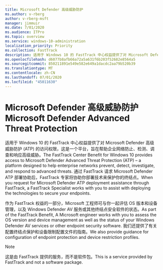 ```yaml
---
title: Microsoft Defender 高级威胁防护
ms.author: v-rberg
author: v-rberg-msft
manager: jimmuir
ms.date: 7/01/2020
ms.audience: ITPro
ms.topic: overview
ms.service: windows-10-administration
localization_priority: Priority
ms.collection: FastTrack
description: 适用于 Windows 10 的 FastTrack 中心权益提供了对 Microsoft Defender 高级威胁防护 (ATP) 的访问权限，这是一项新服务，旨在帮助企业网络防止、检测、调查和响应高级威胁。
ms.openlocfilehash: d6077b8afb66a72a5a631f6b203f52682e8564a5
ms.sourcegitcommit: 850211891e549e582e649a1dacdc2aa79b520b39
ms.translationtype: MT
ms.contentlocale: zh-CN
ms.lasthandoff: 07/01/2020
ms.locfileid: "45011630"
---
```

# <a name="microsoft-defender-advanced-threat-protection"></a><span data-ttu-id="4ac0b-103">Microsoft Defender 高级威胁防护</span><span class="sxs-lookup"><span data-stu-id="4ac0b-103">Microsoft Defender Advanced Threat Protection</span></span>

<span data-ttu-id="4ac0b-104">适用于 Windows 10 的 FastTrack 中心权益提供了对 Microsoft Defender 高级威胁防护 (ATP) 的访问权限，这是一个平台，旨在帮助企业网络防止、检测、调查和响应高级威胁。</span><span class="sxs-lookup"><span data-stu-id="4ac0b-104">The FastTrack Center Benefit for Windows 10 provides access to Microsoft Defender Advanced Threat Protection (ATP) – a platform designed to help enterprise networks prevent, detect, investigate, and respond to advanced threats.</span></span> <span data-ttu-id="4ac0b-105">通过 FastTrack 请求 Microsoft Defender ATP 部署协助后，FastTrack 专家将协助你部署技术来保护你的终结点。</span><span class="sxs-lookup"><span data-stu-id="4ac0b-105">When you request for Microsoft Defender ATP deployment assistance through FastTrack, a FastTrack Specialist works with you to assist with deploying the technologies to secure your endpoints.</span></span>

<span data-ttu-id="4ac0b-106">作为 FastTrack 权益的一部分，Microsoft 工程师可与你一起评估 OS 版本和设备管理，以及 Windows Defender AV 服务或其他终结点安全软件的状态。</span><span class="sxs-lookup"><span data-stu-id="4ac0b-106">As part of the FastTrack Benefit, A Microsoft engineer works with you to assess the OS version and device management as well as the status of your Windows Defender AV services or other endpoint security software.</span></span> <span data-ttu-id="4ac0b-107">我们还提供了有关配置终结点保护和设备限制配置文件的指南。</span><span class="sxs-lookup"><span data-stu-id="4ac0b-107">We also provide guidance for configuration of endpoint protection and device restriction profiles.</span></span>  

> [!NOTE]
> <span data-ttu-id="4ac0b-108">这是由 FastTrack 提供的服务，而不是软件包。</span><span class="sxs-lookup"><span data-stu-id="4ac0b-108">This is a service provided by FastTrack and not a software package.</span></span> 

